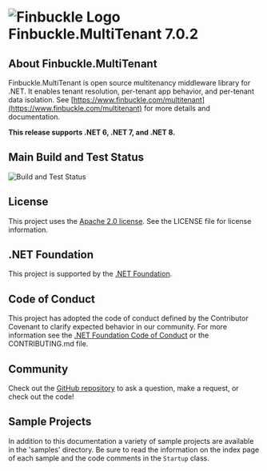 # ![Finbuckle Logo](https://www.finbuckle.com/images/finbuckle-32x32-gh.png) Finbuckle.MultiTenant <span class="_version">7.0.2</span>

## About Finbuckle.MultiTenant

Finbuckle.MultiTenant is open source multitenancy middleware library for .NET. It enables tenant resolution, per-tenant app behavior, and per-tenant data isolation. See [https://www.finbuckle.com/multitenant](https://www.finbuckle.com/multitenant) for more details and documentation.

**This release supports .NET 6, .NET 7, and .NET 8.**

## Main Build and Test Status

![Build and Test Status](https://github.com/Finbuckle/Finbuckle.MultiTenant/actions/workflows/ci.yml/badge.svg)

## License

This project uses the [Apache 2.0 license](https://www.apache.org/licenses/LICENSE-2.0). See the LICENSE file for license information.

## .NET Foundation

This project is supported by the [.NET Foundation](https://dotnetfoundation.org).

## Code of Conduct

This project has adopted the code of conduct defined by the Contributor Covenant to clarify expected behavior in our community.
For more information see the [.NET Foundation Code of Conduct](https://dotnetfoundation.org/code-of-conduct) or the CONTRIBUTING.md file.

## Community

Check out the [GitHub repository](https://github.com/Finbuckle/Finbuckle.MultiTenant) to ask a question, make a request, or check out the code!

## Sample Projects

In addition to this documentation a variety of sample projects are available in the 'samples' directory. Be sure to read the information on the index page of each sample and the code comments in the `Startup` class.